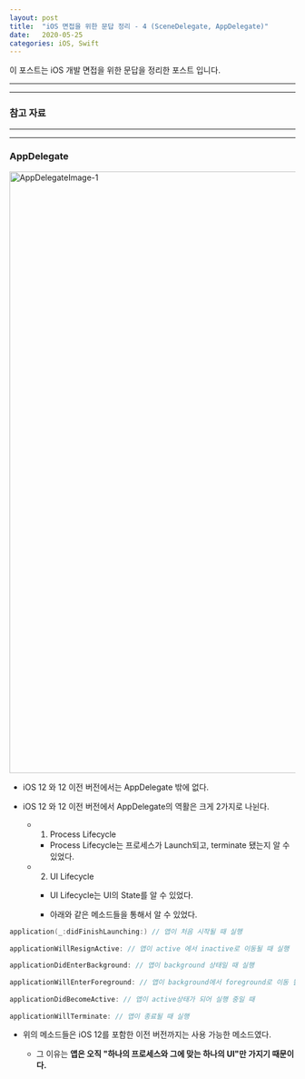 ```yaml
---
layout: post
title:  "iOS 면접을 위한 문답 정리 - 4 (SceneDelegate, AppDelegate)"
date:   2020-05-25
categories: iOS, Swift
---
```


이 포스트는 iOS 개발 면접을 위한 문답을 정리한 포스트 입니다.

- - -
- - -

### 참고 자료

- - -
- - -

### AppDelegate

<img width="1058" alt="AppDelegateImage-1" src="" title="AppDelegateImage-1">

- iOS 12 와 12 이전 버전에서는 AppDelegate 밖에 없다.

- iOS 12 와 12 이전 버전에서 AppDelegate의 역활은 크게 2가지로 나뉜다.

    - 1) Process Lifecycle
    
        - Process Lifecycle는 프로세스가 Launch되고, terminate 됐는지 알 수 있었다.
    
    - 2) UI Lifecycle
    
        - UI Lifecycle는 UI의 State를 알 수 있었다.
        
        - 아래와 같은 메소드들을 통해서 알 수 있었다.
        
```swift
application(_:didFinishLaunching:) // 앱이 처음 시작될 때 실행
        
applicationWillResignActive: // 앱이 active 에서 inactive로 이동될 때 실행 
        
applicationDidEnterBackground: // 앱이 background 상태일 때 실행 
        
applicationWillEnterForeground: // 앱이 background에서 foreground로 이동 될때 실행 (아직 foreground에서 실행중이진 않음)
        
applicationDidBecomeActive: // 앱이 active상태가 되어 실행 중일 때
        
applicationWillTerminate: // 앱이 종료될 때 실행
```

- 위의 메소드들은 iOS 12를 포함한 이전 버전까지는 사용 가능한 메소드였다.

    - 그 이유는  **앱은 오직 "하나의 프로세스와 그에 맞는 하나의 UI"만 가지기 때문이다.**
